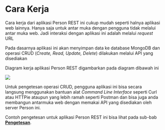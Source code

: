 # Cara Kerja

Cara kerja dari aplikasi Person REST ini cukup mudah seperti halnya aplikasi web lainnya. Hanya saja untuk antar muka dengan pengguna tidak melalui antar muka web. Jadi interaksi dengan aplikasi ini adalah melalui *request* URL  

Pada dasarnya aplikasi ini akan menyimpan data ke database MongoDB dan operasi CRUD (*Create, Read, Update, Delete*) dilakukan melalui API yang disediakan 

Diagram kerja aplikasi Person REST digambarkan pada diagram dibawah ini


![](https://raw.githubusercontent.com/junwatu/pengenalan-nodejs-gitbook/develop/images/persons-rest-diagram.png)



Untuk pengetesan operasi CRUD, pengguna aplikasi ini bisa secara langsung menggunakan bantuan alat *Command Line Interface* seperti Curl atau HTTPie ataupun yang lebih ramah seperti Postman dan bisa juga anda membangun antarmuka web dengan memakai API yang disediakan oleh server Person ini.

Contoh pengetesan untuk aplikasi Person REST ini bisa lihat pada sub-bab [**Pengetesan**](./testing.md).